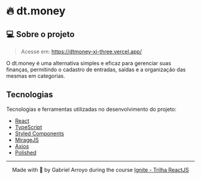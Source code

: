 # 🔥 dt.money


## 💻 Sobre o projeto
> Acesse em: https://dtmoney-xi-three.vercel.app/

O dt.money é uma alternativa simples e eficaz para gerenciar suas finanças, permitindo o cadastro de entradas, saídas e a organização das mesmas em categorias.
 
## Tecnologias

Tecnologias e ferramentas utilizadas no desenvolvimento do projeto:

- [React](https://reactjs.org/)
- [TypeScript](https://www.typescriptlang.org/)
- [Styled Components](https://styled-components.com/)
- [MirageJS](https://miragejs.com/)
- [Axios](https://github.com/axios/axios)
- [Polished](https://polished.js.org/)

---

<p align="center">Made with 💜 by Gabriel Arroyo during the course 
  <a href="https://rocketseat.com.br/ignite/" target="_blank">Ignite - Trilha ReactJS</a>
</p>
